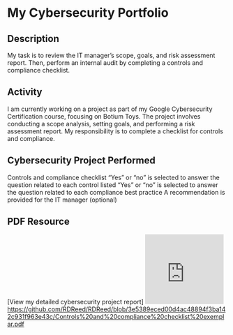 # My Cybersecurity Portfolio

## Description
My task is to review the IT manager’s scope, goals, and risk assessment report. Then, perform an internal audit by completing a controls and compliance checklist.

## Activity
I am currently working on a project as part of my Google Cybersecurity Certification course, focusing on Botium Toys. The project involves conducting a scope analysis, setting goals, and performing a risk assessment report. My responsibility is to complete a checklist for controls and compliance.

## Cybersecurity Project Performed
Controls and compliance checklist
“Yes” or “no” is selected to answer the question related to each control listed
“Yes” or “no” is selected to answer the question related to each compliance best practice
A recommendation is provided for the IT manager (optional)


## PDF Resource
[View my detailed cybersecurity project report] 
<embed src="https://github.com/RDReed/RDReed/blob/3e5389eced00d4ac48894f3ba142c931f963e43c/Controls%20and%20compliance%20checklist%20exemplar.pdf" width="180px" height="160px" />
https://github.com/RDReed/RDReed/blob/3e5389eced00d4ac48894f3ba142c931f963e43c/Controls%20and%20compliance%20checklist%20exemplar.pdf
